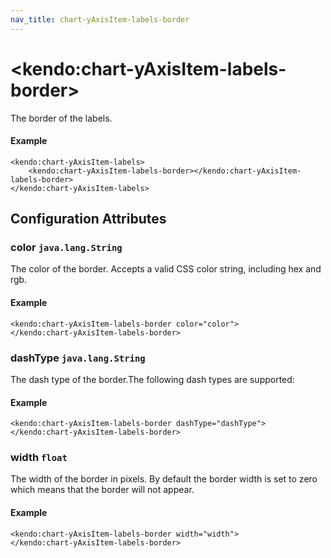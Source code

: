 ```yaml
---
nav_title: chart-yAxisItem-labels-border
---
```


# \<kendo:chart-yAxisItem-labels-border\>

The border of the labels.

#### Example
    <kendo:chart-yAxisItem-labels>
        <kendo:chart-yAxisItem-labels-border></kendo:chart-yAxisItem-labels-border>
    </kendo:chart-yAxisItem-labels>

## Configuration Attributes

### color `java.lang.String`

The color of the border. Accepts a valid CSS color string, including hex and rgb.

#### Example
    <kendo:chart-yAxisItem-labels-border color="color">
    </kendo:chart-yAxisItem-labels-border>

### dashType `java.lang.String`

The dash type of the border.The following dash types are supported:

#### Example
    <kendo:chart-yAxisItem-labels-border dashType="dashType">
    </kendo:chart-yAxisItem-labels-border>

### width `float`

The width of the border in pixels. By default the border width is set to zero which means that the border will not appear.

#### Example
    <kendo:chart-yAxisItem-labels-border width="width">
    </kendo:chart-yAxisItem-labels-border>

